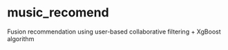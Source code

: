# music_recomend
Fusion recommendation using user-based collaborative filtering + XgBoost algorithm
